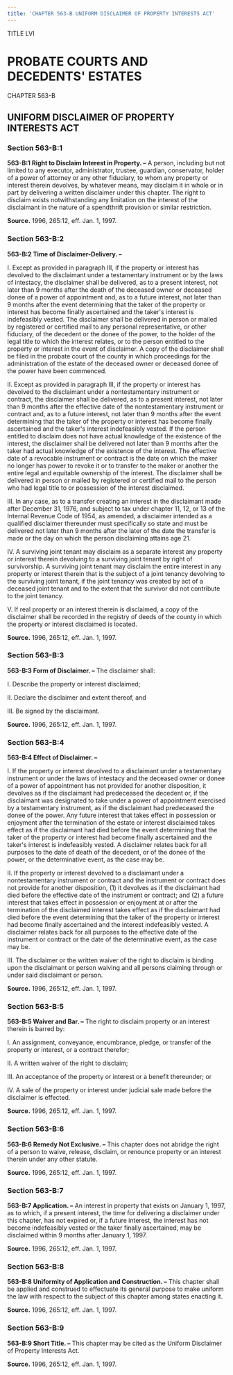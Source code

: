 ```yaml
---
title: 'CHAPTER 563-B UNIFORM DISCLAIMER OF PROPERTY INTERESTS ACT'
---
```


TITLE LVI
                                             
PROBATE COURTS AND DECEDENTS' ESTATES
=====================================

CHAPTER 563-B
                                             
UNIFORM DISCLAIMER OF PROPERTY INTERESTS ACT
--------------------------------------------

### Section 563-B:1

 **563-B:1 Right to Disclaim Interest in Property. –** A person,
including but not limited to any executor, administrator, trustee,
guardian, conservator, holder of a power of attorney or any other
fiduciary, to whom any property or interest therein devolves, by
whatever means, may disclaim it in whole or in part by delivering a
written disclaimer under this chapter. The right to disclaim exists
notwithstanding any limitation on the interest of the disclaimant in the
nature of a spendthrift provision or similar restriction.

**Source.** 1996, 265:12, eff. Jan. 1, 1997.

### Section 563-B:2

 **563-B:2 Time of Disclaimer-Delivery. –**
                                             
 I. Except as provided in paragraph III, if the property or interest
has devolved to the disclaimant under a testamentary instrument or by
the laws of intestacy, the disclaimer shall be delivered, as to a
present interest, not later than 9 months after the death of the
deceased owner or deceased donee of a power of appointment and, as to a
future interest, not later than 9 months after the event determining
that the taker of the property or interest has become finally
ascertained and the taker's interest is indefeasibly vested. The
disclaimer shall be delivered in person or mailed by registered or
certified mail to any personal representative, or other fiduciary, of
the decedent or the donee of the power, to the holder of the legal title
to which the interest relates, or to the person entitled to the property
or interest in the event of disclaimer. A copy of the disclaimer shall
be filed in the probate court of the county in which proceedings for the
administration of the estate of the deceased owner or deceased donee of
the power have been commenced.
                                             
 II. Except as provided in paragraph III, if the property or interest
has devolved to the disclaimant under a nontestamentary instrument or
contract, the disclaimer shall be delivered, as to a present interest,
not later than 9 months after the effective date of the nontestamentary
instrument or contract and, as to a future interest, not later than 9
months after the event determining that the taker of the property or
interest has become finally ascertained and the taker's interest
indefeasibly vested. If the person entitled to disclaim does not have
actual knowledge of the existence of the interest, the disclaimer shall
be delivered not later than 9 months after the taker had actual
knowledge of the existence of the interest. The effective date of a
revocable instrument or contract is the date on which the maker no
longer has power to revoke it or to transfer to the maker or another the
entire legal and equitable ownership of the interest. The disclaimer
shall be delivered in person or mailed by registered or certified mail
to the person who had legal title to or possession of the interest
disclaimed.
                                             
 III. In any case, as to a transfer creating an interest in the
disclaimant made after December 31, 1976, and subject to tax under
chapter 11, 12, or 13 of the Internal Revenue Code of 1954, as amended,
a disclaimer intended as a qualified disclaimer thereunder must
specifically so state and must be delivered not later than 9 months
after the later of the date the transfer is made or the day on which the
person disclaiming attains age 21.
                                             
 IV. A surviving joint tenant may disclaim as a separate interest any
property or interest therein devolving to a surviving joint tenant by
right of survivorship. A surviving joint tenant may disclaim the entire
interest in any property or interest therein that is the subject of a
joint tenancy devolving to the surviving joint tenant, if the joint
tenancy was created by act of a deceased joint tenant and to the extent
that the survivor did not contribute to the joint tenancy.
                                             
 V. If real property or an interest therein is disclaimed, a copy of
the disclaimer shall be recorded in the registry of deeds of the county
in which the property or interest disclaimed is located.

**Source.** 1996, 265:12, eff. Jan. 1, 1997.

### Section 563-B:3

 **563-B:3 Form of Disclaimer. –** The disclaimer shall:
                                             
 I. Describe the property or interest disclaimed;
                                             
 II. Declare the disclaimer and extent thereof, and
                                             
 III. Be signed by the disclaimant.

**Source.** 1996, 265:12, eff. Jan. 1, 1997.

### Section 563-B:4

 **563-B:4 Effect of Disclaimer. –**
                                             
 I. If the property or interest devolved to a disclaimant under a
testamentary instrument or under the laws of intestacy and the deceased
owner or donee of a power of appointment has not provided for another
disposition, it devolves as if the disclaimant had predeceased the
decedent or, if the disclaimant was designated to take under a power of
appointment exercised by a testamentary instrument, as if the
disclaimant had predeceased the donee of the power. Any future interest
that takes effect in possession or enjoyment after the termination of
the estate or interest disclaimed takes effect as if the disclaimant had
died before the event determining that the taker of the property or
interest had become finally ascertained and the taker's interest is
indefeasibly vested. A disclaimer relates back for all purposes to the
date of death of the decedent, or of the donee of the power, or the
determinative event, as the case may be.
                                             
 II. If the property or interest devolved to a disclaimant under a
nontestamentary instrument or contract and the instrument or contract
does not provide for another disposition, (1) it devolves as if the
disclaimant had died before the effective date of the instrument or
contract; and (2) a future interest that takes effect in possession or
enjoyment at or after the termination of the disclaimed interest takes
effect as if the disclaimant had died before the event determining that
the taker of the property or interest had become finally ascertained and
the interest indefeasibly vested. A disclaimer relates back for all
purposes to the effective date of the instrument or contract or the date
of the determinative event, as the case may be.
                                             
 III. The disclaimer or the written waiver of the right to disclaim
is binding upon the disclaimant or person waiving and all persons
claiming through or under said disclaimant or person.

**Source.** 1996, 265:12, eff. Jan. 1, 1997.

### Section 563-B:5

 **563-B:5 Waiver and Bar. –** The right to disclaim property or an
interest therein is barred by:
                                             
 I. An assignment, conveyance, encumbrance, pledge, or transfer of
the property or interest, or a contract therefor;
                                             
 II. A written waiver of the right to disclaim;
                                             
 III. An acceptance of the property or interest or a benefit
thereunder; or
                                             
 IV. A sale of the property or interest under judicial sale made
before the disclaimer is effected.

**Source.** 1996, 265:12, eff. Jan. 1, 1997.

### Section 563-B:6

 **563-B:6 Remedy Not Exclusive. –** This chapter does not abridge
the right of a person to waive, release, disclaim, or renounce property
or an interest therein under any other statute.

**Source.** 1996, 265:12, eff. Jan. 1, 1997.

### Section 563-B:7

 **563-B:7 Application. –** An interest in property that exists on
January 1, 1997, as to which, if a present interest, the time for
delivering a disclaimer under this chapter, has not expired or, if a
future interest, the interest has not become indefeasibly vested or the
taker finally ascertained, may be disclaimed within 9 months after
January 1, 1997.

**Source.** 1996, 265:12, eff. Jan. 1, 1997.

### Section 563-B:8

 **563-B:8 Uniformity of Application and Construction. –** This
chapter shall be applied and construed to effectuate its general purpose
to make uniform the law with respect to the subject of this chapter
among states enacting it.

**Source.** 1996, 265:12, eff. Jan. 1, 1997.

### Section 563-B:9

 **563-B:9 Short Title. –** This chapter may be cited as the Uniform
Disclaimer of Property Interests Act.

**Source.** 1996, 265:12, eff. Jan. 1, 1997.
